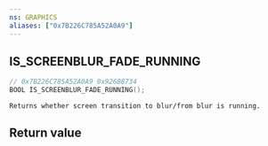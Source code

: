 ```yaml
---
ns: GRAPHICS
aliases: ["0x7B226C785A52A0A9"]
---
```

## IS_SCREENBLUR_FADE_RUNNING

```c
// 0x7B226C785A52A0A9 0x926B8734
BOOL IS_SCREENBLUR_FADE_RUNNING();
```

```
Returns whether screen transition to blur/from blur is running.
```

## Return value

